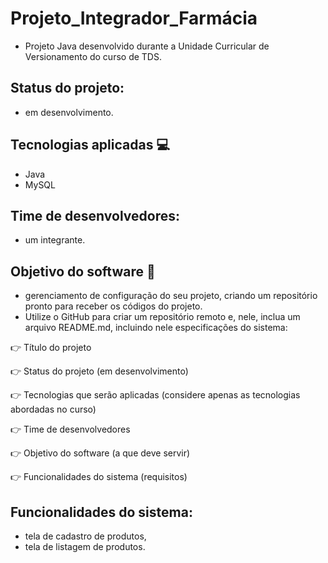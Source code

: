 # Projeto_Integrador_Farmácia
- Projeto Java desenvolvido durante a Unidade Curricular de Versionamento do curso de TDS.
## Status do projeto:
- em desenvolvimento.
## Tecnologias aplicadas 💻
- Java
- MySQL
## Time de desenvolvedores:
- um integrante.
## Objetivo do software 📝
-  gerenciamento de configuração do seu projeto, criando um repositório pronto para receber os códigos do projeto.
-  Utilize o GitHub para criar um repositório remoto e, nele, inclua um arquivo README.md, incluindo nele especificações do sistema:
 
👉 Título do projeto

👉 Status do projeto (em desenvolvimento)

👉 Tecnologias que serão aplicadas (considere apenas as tecnologias abordadas no curso)

👉 Time de desenvolvedores

👉 Objetivo do software (a que deve servir)

👉 Funcionalidades do sistema (requisitos)
## Funcionalidades do sistema:
- tela de cadastro de produtos,
- tela de listagem de produtos.
  
